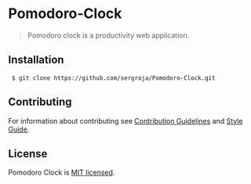 # Pomodoro-Clock

> Pomodoro clock is a productivity web application.

## Installation
```
 $ git clone https://github.com/sergroja/Pomodoro-Clock.git
```

## Contributing

For information about contributing see [Contribution Guidelines](./CONTRIBUTING.md) and [Style Guide](./STYLE_GUIDE.md).

## License

Pomodoro Clock is [MIT licensed](./LICENSE).
